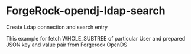 # ForgeRock-opendj-ldap-search
Create Ldap connection and search entry


This example for fetch WHOLE_SUBTREE of particular User and prepared JSON key and value pair from Forgerock OpenDS 

